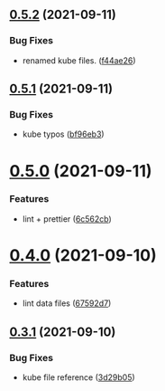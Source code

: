 ## [0.5.2](https://github.com/EddieHubCommunity/LinkFree/compare/v0.5.1...v0.5.2) (2021-09-11)


### Bug Fixes

* renamed kube files. ([f44ae26](https://github.com/EddieHubCommunity/LinkFree/commit/f44ae26d7384ab958302de5958b8833d96a7e5c0))



## [0.5.1](https://github.com/EddieHubCommunity/LinkFree/compare/v0.5.0...v0.5.1) (2021-09-11)


### Bug Fixes

* kube typos ([bf96eb3](https://github.com/EddieHubCommunity/LinkFree/commit/bf96eb3a9a37c8cb7db045d5bb59649f5e445066))



# [0.5.0](https://github.com/EddieHubCommunity/LinkFree/compare/v0.4.0...v0.5.0) (2021-09-11)


### Features

* lint + prettier ([6c562cb](https://github.com/EddieHubCommunity/LinkFree/commit/6c562cba8428b2e90846ad6af6bfad6d1e2814ec))



# [0.4.0](https://github.com/EddieHubCommunity/LinkFree/compare/v0.3.1...v0.4.0) (2021-09-10)


### Features

* lint data files ([67592d7](https://github.com/EddieHubCommunity/LinkFree/commit/67592d79d2c3e84175e891cccd06019afeea0c8c))



## [0.3.1](https://github.com/EddieHubCommunity/LinkFree/compare/v0.3.0...v0.3.1) (2021-09-10)


### Bug Fixes

* kube file reference ([3d29b05](https://github.com/EddieHubCommunity/LinkFree/commit/3d29b05171cd163be1c532e631db5fd49d0c69ec))



